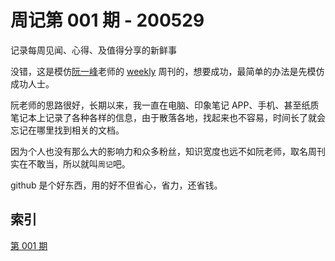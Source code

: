 # 周记第 001 期 - 200529

记录每周见闻、心得、及值得分享的新鲜事

没错，这是模仿[阮一峰](https://github.com/ruanyf)老师的 [weekly](https://github.com/ruanyf/weekly) 周刊的，想要成功，最简单的办法是先模仿成功人士。

阮老师的思路很好，长期以来，我一直在电脑、印象笔记 APP、手机、甚至纸质笔记本上记录了各种各样的信息，由于散落各地，找起来也不容易，时间长了就会忘记在哪里找到相关的文档。

因为个人也没有那么大的影响力和众多粉丝，知识宽度也远不如阮老师，取名周刊实在不敢当，所以就叫`周记`吧。

github 是个好东西，用的好不但省心，省力，还省钱。



## 索引

[第 001 期](https://github.com/gukt/weekly/blob/master/docs/week-001.md)

